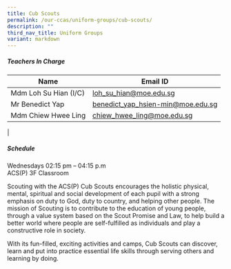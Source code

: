 ```yaml
---
title: Cub Scouts
permalink: /our-ccas/uniform-groups/cub-scouts/
description: ""
third_nav_title: Uniform Groups
variant: markdown
---
```

##### **Teachers In Charge**

| Name | Email ID |
|---|---|
|   Mdm Loh Su Hian (I/C)  | [loh_su_hian@moe.edu.sg](mailto:loh_su_hian@moe.edu.sg)  |
|  Mr Benedict Yap |  [benedict_yap_hsien-min@moe.edu.sg](mailto:benedict_yap_hsien-min@moe.edu.sg)  |
|    Mdm Chiew Hwee Ling |     [chiew_hwee_ling@moe.edu.sg](mailto:chiew_hwee_ling@moe.edu.sg) |
|

##### **Schedule**
Wednesdays 02:15 pm – 04:15 p.m <br> ACS(P) 3F Classroom



Scouting with the ACS(P) Cub Scouts encourages the holistic physical, mental, spiritual and social development of each pupil with a strong emphasis on duty to God, duty to country, and helping other people. The mission of Scouting is to contribute to the education of young people, through a value system based on the Scout Promise and Law, to help build a better world where people are self-fulfilled as individuals and play a constructive role in society.

With its fun-filled, exciting activities and camps, Cub Scouts can discover, learn and put into practice essential life skills through serving others and learning by doing.